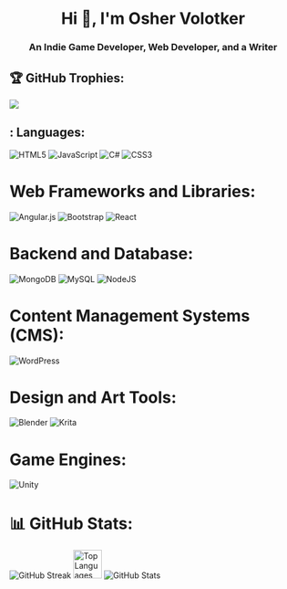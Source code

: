 <h1 align="center">Hi 👋, I'm Osher Volotker</h1>
<h3 align="center">An Indie Game Developer, Web Developer, and a Writer</h3>

## 🏆 GitHub Trophies:
![](https://github-profile-trophy.vercel.app/?username=dom956&theme=dark&no-frame=false&no-bg=false&margin-w=4)

## : Languages: 
![HTML5](https://img.shields.io/badge/html5-%23E34F26.svg?style=for-the-badge&logo=html5&logoColor=white) ![JavaScript](https://img.shields.io/badge/javascript-%23323330.svg?style=for-the-badge&logo=javascript&logoColor=%23F7DF1E) ![C#](https://img.shields.io/badge/c%23-%23239120.svg?style=for-the-badge&logo=csharp&logoColor=white) ![CSS3](https://img.shields.io/badge/css3-%231572B6.svg?style=for-the-badge&logo=css3&logoColor=white)
 
#  Web Frameworks and Libraries:
 ![Angular.js](https://img.shields.io/badge/angular.js-%23E23237.svg?style=for-the-badge&logo=angularjs&logoColor=white) ![Bootstrap](https://img.shields.io/badge/bootstrap-%238511FA.svg?style=for-the-badge&logo=bootstrap&logoColor=white) ![React](https://img.shields.io/badge/react-%2320232a.svg?style=for-the-badge&logo=react&logoColor=%2361DAFB)

  # Backend and Database:
  ![MongoDB](https://img.shields.io/badge/MongoDB-%234ea94b.svg?style=for-the-badge&logo=mongodb&logoColor=white) ![MySQL](https://img.shields.io/badge/mysql-%2300000f.svg?style=for-the-badge&logo=mysql&logoColor=white) ![NodeJS](https://img.shields.io/badge/node.js-6DA55F?style=for-the-badge&logo=node.js&logoColor=white)

# Content Management Systems (CMS):
![WordPress](https://img.shields.io/badge/WordPress-%23117AC9.svg?style=for-the-badge&logo=WordPress&logoColor=white)

# Design and Art Tools:
![Blender](https://img.shields.io/badge/blender-%23F5792A.svg?style=for-the-badge&logo=blender&logoColor=white)
![Krita](https://img.shields.io/badge/Krita-203759?style=for-the-badge&logo=krita&logoColor=EEF37B)

# Game Engines:
![Unity](https://img.shields.io/badge/Unity-000000?style=for-the-badge&logo=unity&logoColor=black&color=white)



# 📊 GitHub Stats:
<img src="https://github-readme-streak-stats.herokuapp.com/?user=dom956&theme=default&hide_border=false" alt="GitHub Streak"/>

<div style="display: inline-block;">
 <img src="https://github-readme-stats.vercel.app/api/top-langs/?username=dom956&theme=default&hide_border=false&include_all_commits=true&count_private=true&layout=compact" alt="Top Languages" aling="left" height="50">
 <img src="https://github-readme-stats.vercel.app/api?username=dom956&theme=default&hide_border=false&include_all_commits=true&count_private=true" alt="GitHub Stats">
</div>










